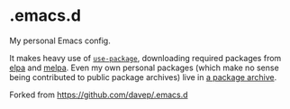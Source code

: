 # .emacs.d

My personal Emacs config.

It makes heavy use
of [`use-package`](https://github.com/jwiegley/use-package), downloading
required packages from [elpa](https://elpa.gnu.org/)
and [melpa](https://melpa.org/). Even my own personal packages (which make
no sense being contributed to public package archives) live
in [a package archive](http://blog.davep.org/delpa/).

Forked from https://github.com/davep/.emacs.d
